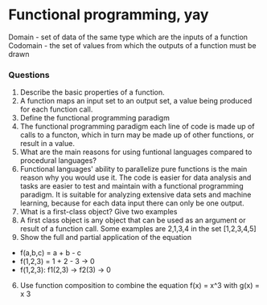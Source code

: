 # Functional programming, yay

Domain - set of data of the same type which are the inputs of a function
Codomain - the set of values from which the outputs of a function must be drawn

### Questions

1. Describe the basic properties of a function.
1. A function maps an input set to an output set, a value being produced for each function call.
2. Define the functional programming paradigm
2. The functional programming paradigm each line of code is made up of calls to a functon, which in turn may be made up of other functions, or result in a value.
3. What are the main reasons for using funtional languages compared to procedural languages?
3. Functional languages' ability to parallelize pure functions is the main reason why you would use it. The code is easier for data analysis and tasks are easier to test and maintain with a functional programming paradigm. It is suitable for analyzing extensive data sets and machine learning, because for each data input there can only be one output.
4. What is a first-class object? Give two examples
4. A first class object is any object that can be used as an argument or result of a function call. Some examples are 2,1,3,4 in the set [1,2,3,4,5]
5. Show the full and partial application of the equation
- f(a,b,c) = a + b - c
- f(1,2,3) = 1 + 2 - 3 -> 0
- f(1,2,3): f1(2,3) -> f2(3) -> 0
6. Use function composition to combine the equation f(x) = x^3 with g(x) = x 3